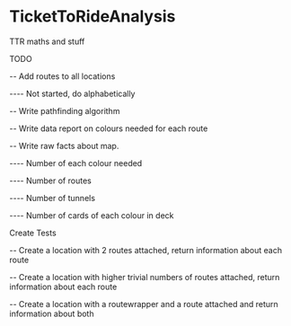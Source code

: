 # TicketToRideAnalysis
TTR maths and stuff

TODO

-- Add routes to all locations

---- Not started, do alphabetically

-- Write pathfinding algorithm

-- Write data report on colours needed for each route

-- Write raw facts about map.

---- Number of each colour needed

---- Number of routes

---- Number of tunnels

---- Number of cards of each colour in deck


Create Tests

-- Create a location with 2 routes attached, return information about each route

-- Create a location with higher trivial numbers of routes attached, return information about each route

-- Create a location with a routewrapper and a route attached and return information about both

